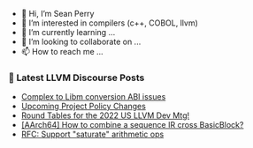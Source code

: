 - 👋 Hi, I’m Sean Perry
- 👀 I’m interested in compilers (c++, COBOL, llvm)
- 🌱 I’m currently learning ...
- 💞️ I’m looking to collaborate on ...
- 📫 How to reach me ...

<!---
s66perry/s66perry is a ✨ special ✨ repository because its `README.md` (this file) appears on your GitHub profile.
You can click the Preview link to take a look at your changes.
--->
### 📕 Latest LLVM Discourse Posts

<!-- DISCOURSE-LLVM:START -->
- [Complex to Libm conversion ABI issues](https://discourse.llvm.org/t/complex-to-libm-conversion-abi-issues/65131#post_3)
- [Upcoming Project Policy Changes](https://discourse.llvm.org/t/upcoming-project-policy-changes/62637?page=2#post_28)
- [Round Tables for the 2022 US LLVM Dev Mtg!](https://discourse.llvm.org/t/round-tables-for-the-2022-us-llvm-dev-mtg/65137#post_1)
- [[AArch64] How to combine a sequence IR cross BasicBlock?](https://discourse.llvm.org/t/aarch64-how-to-combine-a-sequence-ir-cross-basicblock/61600#post_3)
- [RFC: Support &quot;saturate&quot; arithmetic ops](https://discourse.llvm.org/t/rfc-support-saturate-arithmetic-ops/65130#post_3)
<!-- DISCOURSE-LLVM:END -->
